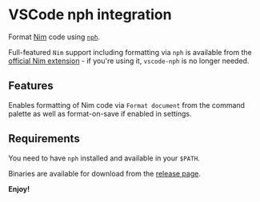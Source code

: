 # VSCode nph integration

Format [Nim](https://nim-lang.org) code using [`nph`](https://github.com/arnetheduck/nph).

Full-featured `Nim` support including formatting via `nph` is available from the [official Nim extension](https://marketplace.visualstudio.com/items?itemName=NimLang.nimlang) - if you're using it, `vscode-nph` is no longer needed.

## Features

Enables formatting of Nim code via `Format document` from the command palette as well as format-on-save if enabled in settings.

## Requirements

You need to have `nph` installed and available in your `$PATH`.

Binaries are available for download from the [release page](https://github.com/arnetheduck/nph/releases).

**Enjoy!**
